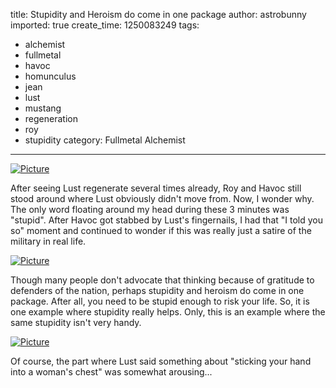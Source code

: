 title: Stupidity and Heroism do come in one package
author: astrobunny
imported: true
create_time: 1250083249
tags:
- alchemist
- fullmetal
- havoc
- homunculus
- jean
- lust
- mustang
- regeneration
- roy
- stupidity
category: Fullmetal Alchemist
---
 [![](wp-uploads/2009/08/wpid-eclipse-fullmetal-alchemist-brotherhood-19-1280x720-h264-fe59d457-0-500x281.jpg "Picture")](/images/wp-uploads/2009/08/wpid-eclipse-fullmetal-alchemist-brotherhood-19-1280x720-h264-fe59d457-0.jpg)  
  
After seeing Lust regenerate several times already, Roy and Havoc still stood around where Lust obviously didn't move from. Now, I wonder why. The only word floating around my head during these 3 minutes was "stupid". After Havoc got stabbed by Lust's fingernails, I had that "I told you so" moment and continued to wonder if this was really just a satire of the military in real life.   
<!--more-->  
 [![](wp-uploads/2009/08/wpid-eclipse-fullmetal-alchemist-brotherhood-19-1280x720-h264-fe59d457-3-500x281.jpg "Picture")](/images/wp-uploads/2009/08/wpid-eclipse-fullmetal-alchemist-brotherhood-19-1280x720-h264-fe59d457-3.jpg)  
  
Though many people don't advocate that thinking because of gratitude to defenders of the nation, perhaps stupidity and heroism do come in one package. After all, you need to be stupid enough to risk your life. So, it is one example where stupidity really helps. Only, this is an example where the same stupidity isn't very handy.  
  
 [![](wp-uploads/2009/08/wpid-eclipse-fullmetal-alchemist-brotherhood-19-1280x720-h264-fe59d457-2-500x281.jpg "Picture")](/images/wp-uploads/2009/08/wpid-eclipse-fullmetal-alchemist-brotherhood-19-1280x720-h264-fe59d457-2.jpg)  
  
Of course, the part where Lust said something about "sticking your hand into a woman's chest" was somewhat arousing...